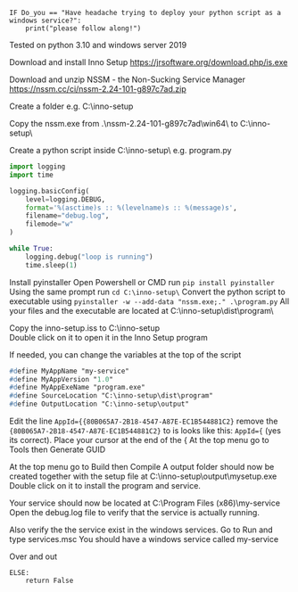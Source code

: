 ``` 
IF Do_you == "Have headache trying to deploy your python script as a windows service?":
    print("please follow along!")
```
    
Tested on python 3.10 and windows server 2019

Download and install Inno Setup
https://jrsoftware.org/download.php/is.exe

Download and unzip NSSM - the Non-Sucking Service Manager
https://nssm.cc/ci/nssm-2.24-101-g897c7ad.zip

Create a folder e.g. C:\inno-setup

Copy the nssm.exe from .\nssm-2.24-101-g897c7ad\win64\ to C:\inno-setup\

Create a python script inside C:\inno-setup\ e.g. program.py

```python
import logging
import time

logging.basicConfig(
    level=logging.DEBUG,
    format='%(asctime)s :: %(levelname)s :: %(message)s',
    filename="debug.log",
    filemode="w"
)

while True:
    logging.debug("loop is running")
    time.sleep(1)
```

Install pyinstaller 
Open Powershell or CMD run ```pip install pyinstaller```
Using the same prompt run ```cd C:\inno-setup\```
Convert the python script to executable using ```pyinstaller -w --add-data "nssm.exe;." .\program.py```
All your files and the executable are located at C:\inno-setup\dist\program\

Copy the inno-setup.iss to C:\inno-setup\
Double click on it to open it in the Inno Setup program

If needed, you can change the variables at the top of the script
```pascal
#define MyAppName "my-service"
#define MyAppVersion "1.0"
#define MyAppExeName "program.exe"
#define SourceLocation "C:\inno-setup\dist\program"
#define OutputLocation "C:\inno-setup\output"
```

Edit the line ```AppId={{80B065A7-2B18-4547-A87E-EC1B544881C2}``` remove the ```{80B065A7-2B18-4547-A87E-EC1B544881C2}``` to is looks like this: ```AppId={``` (yes its correct). Place your cursor at the end of the {
At the top menu go to Tools then Generate GUID

At the top menu go to Build then Compile
A output folder should now be created together with the setup file at C:\inno-setup\output\mysetup.exe
Double click on it to install the program and service.

Your service should now be located at C:\Program Files (x86)\my-service\
Open the debug.log file to verify that the service is actually running.

Also verify the the service exist in the windows services. Go to Run and type services.msc
You should have a windows service called my-service

Over and out

```
ELSE:
    return False
```
